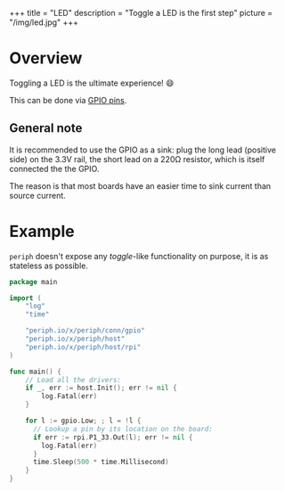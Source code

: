 +++
title = "LED"
description = "Toggle a LED is the first step"
picture = "/img/led.jpg"
+++

# Overview

Toggling a LED is the ultimate experience! 😄

This can be done via [GPIO pins](/device/gpio/).

## General note

It is recommended to use the GPIO as a sink: plug the long lead (positive side)
on the 3.3V rail, the short lead on a 220Ω resistor, which is itself connected
the the GPIO.

The reason is that most boards have an easier time to sink current than source
current.


# Example

`periph` doesn't expose any _toggle_-like functionality on purpose, it is as
stateless as possible.

~~~go
package main

import (
    "log"
    "time"

    "periph.io/x/periph/conn/gpio"
    "periph.io/x/periph/host"
    "periph.io/x/periph/host/rpi"
)

func main() {
    // Load all the drivers:
    if _, err := host.Init(); err != nil {
        log.Fatal(err)
    }

    for l := gpio.Low; ; l = !l {
      // Lookup a pin by its location on the board:
      if err := rpi.P1_33.Out(l); err != nil {
        log.Fatal(err)
      }
      time.Sleep(500 * time.Millisecond)
    }
}
~~~

